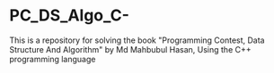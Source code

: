 # PC_DS_Algo_C-
This is a repository for solving the book "Programming Contest, Data Structure And Algorithm" by Md Mahbubul Hasan, Using the C++ programming language
